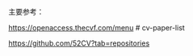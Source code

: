 主要参考：

https://openaccess.thecvf.com/menu   # cv-paper-list

https://github.com/52CV?tab=repositories
